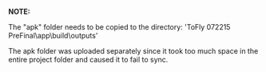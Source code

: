 <b>NOTE:</b>

The "apk" folder needs to be copied to the directory: 'ToFly 072215 PreFinal\app\build\outputs'

The apk folder was uploaded separately since it took too much space in the entire project folder and caused it to fail to sync.



